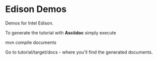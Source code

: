 Edison Demos
==================

Demos for Intel Edison.

To generate the tutorial with **Asciidoc** simply execute
  
mvn compile documents
       
Go to tutorial/target/docs - where you'll find the generated documents.